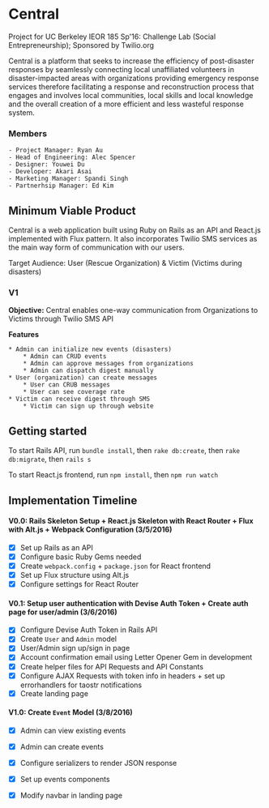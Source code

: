 # Central
Project for UC Berkeley IEOR 185 Sp'16: Challenge Lab (Social Entrepreneurship); Sponsored by Twilio.org

Central is a platform that seeks to increase the efficiency of post-disaster responses by seamlessly connecting local unaffiliated volunteers in disaster-impacted areas with organizations providing emergency response services therefore facilitating a response and reconstruction process that engages and involves local communities, local skills and local knowledge and the overall creation of a more efficient and less wasteful response system.

### Members

	- Project Manager: Ryan Au
	- Head of Engineering: Alec Spencer
	- Designer: Youwei Du
	- Developer: Akari Asai
	- Marketing Manager: Spandi Singh
	- Partnerhsip Manager: Ed Kim

## Minimum Viable Product

Central is a web application built using Ruby on Rails as an API and React.js implemented with Flux pattern. It also incorporates Twilio SMS services as the main way form of communication with our users.

Target Audience: User (Rescue Organization) & Victim (Victims during disasters)

### V1

**Objective:** Central enables one-way communication from Organizations to Victims through Twilio SMS API

**Features**

	* Admin can initialize new events (disasters)
		* Admin can CRUD events
		* Admin can approve messages from organizations
		* Admin can dispatch digest manually
	* User (organization) can create messages
		* User can CRUB messages
		* User can see coverage rate
	* Victim can receive digest through SMS
		* Victim can sign up through website

## Getting started

To start Rails API, run `bundle install`, then `rake db:create`, then `rake db:migrate`, then `rails s`

To start React.js frontend, run `npm install`, then `npm run watch`

## Implementation Timeline

####  V0.0: Rails Skeleton Setup + React.js Skeleton with React Router + Flux with Alt.js + Webpack Configuration (3/5/2016)

- [X] Set up Rails as an API
- [X] Configure basic Ruby Gems needed
- [X] Create `webpack.config` + `package.json` for React frontend
- [X] Set up Flux structure using Alt.js
- [X] Configure settings for React Router

####  V0.1: Setup user authentication with Devise Auth Token + Create auth page for user/admin (3/6/2016)

- [X] Configure Devise Auth Token in Rails API
- [X] Create `User` and `Admin` model
- [X] User/Admin sign up/sign in page
- [X] Account confirmation email using Letter Opener Gem in development
- [X] Create helper files for API Requests and API Constants
- [X] Configure AJAX Requests with token info in headers + set up errorhandlers for taostr notifications
- [X] Create landing page

####  V1.0: Create `Event` Model (3/8/2016)

- [X] Admin can view existing events
- [X] Admin can create events
- [X] Configure serializers to render JSON response
- [X] Set up events components
- [X] Modify navbar in landing page






